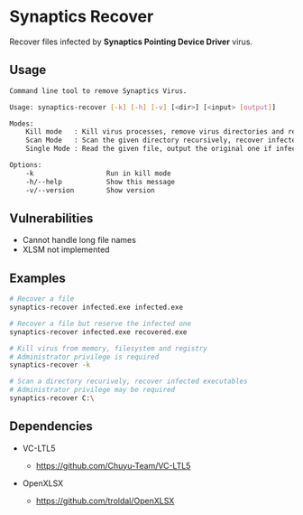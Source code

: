 # Synaptics Recover

Recover files infected by **Synaptics Pointing Device Driver** virus.

## Usage

```sh
Command line tool to remove Synaptics Virus.

Usage: synaptics-recover [-k] [-h] [-v] [<dir>] [<input> [output]]

Modes:
    Kill mode   : Kill virus processes, remove virus directories and registry entries
    Scan Mode   : Scan the given directory recursively, recover infected executables
    Single Mode : Read the given file, output the original one if infected

Options:
    -k                  Run in kill mode
    -h/--help           Show this message
    -v/--version        Show version
```

## Vulnerabilities

+ Cannot handle long file names
+ XLSM not implemented

## Examples

```sh
# Recover a file
synaptics-recover infected.exe infected.exe

# Recover a file but reserve the infected one
synaptics-recover infected.exe recovered.exe

# Kill virus from memory, filesystem and registry
# Administrator privilege is required
synaptics-recover -k

# Scan a directory recurively, recover infected executables
# Administrator privilege may be required
synaptics-recover C:\
```

## Dependencies

+ VC-LTL5
    + https://github.com/Chuyu-Team/VC-LTL5

+ OpenXLSX
    + https://github.com/troldal/OpenXLSX